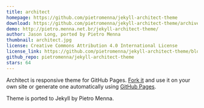 ```yaml
---
title: architect
homepage: https://github.com/pietromenna/jekyll-architect-theme
download: https://github.com/pietromenna/jekyll-architect-theme/archive/master.zip
demo: http://pietro.menna.net.br/jekyll-architect-theme/
author: Jason Long, ported by Pietro Menna
thumbnail: architect.jpg
license: Creative Commons Attribution 4.0 International License
license_link: https://github.com/pietromenna/jekyll-architect-theme/blob/master/README.md#license
github_repo: pietromenna/jekyll-architect-theme
stars: 64
---
```


Architect is responsive theme for GitHub Pages. [Fork
it](https://github.com/jasonlong/architect-theme/fork) and use it on
your own site or generate one automatically using [GitHub
Pages](http://pages.github.com).

Theme is ported to Jekyll by Pietro Menna.
